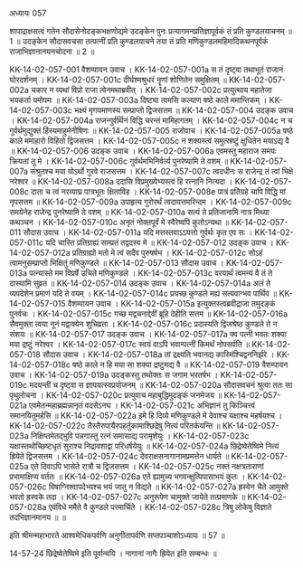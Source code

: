 अध्यायः 057

शापाद्राक्षसत्वं गतेन सौदासेनोदङ्कभक्षणोद्यमे उदङ्केन पुनः प्रत्यागमनप्रतिज्ञापूर्वकं तं प्रति कुण्डलयाचनम् ॥ 1 ॥ उदङ्केन सौदासवचसा तत्पत्नीं प्रति कुण्डलयाचने तया तं प्रति मणिकुण्डलमहिमादिकथनपूर्वकं राजाभिज्ञानानयनचोदना ॥ 2 ॥

KK-14-02-057-001	वैशम्पायन उवाच ।
KK-14-02-057-001a	स तं दृष्ट्वा तथाभूतं राजानं घोरदर्शनम् ।
KK-14-02-057-001c	दीर्घश्मश्रुधरं नॄणां शोणितेन समुक्षितम् ॥
KK-14-02-057-002a	चकार न व्यथां विप्रो राजा त्वेनमथाब्रवीत् ।
KK-14-02-057-002c	प्रत्युत्थाय महातेजा भयकर्ता यमोपमः ॥
KK-14-02-057-003a	दिष्ट्या त्वमसि कल्याण षष्ठे काले ममान्तिकम् ।
KK-14-02-057-003c	भक्ष्यं मृगयमाणस्य सम्प्राप्तो द्विजसत्तम ॥
KK-14-02-057-004	उदङ्क उवाच ।
KK-14-02-057-004a	राजन्गुर्वर्थिनं विद्धि चरन्तं मामिहागतम् ।
KK-14-02-057-004c	न च गुर्वर्थमुद्युक्तं हिंस्यमाहुर्मनीषिणः ॥
KK-14-02-057-005	राजोवाच ।
KK-14-02-057-005a	षष्ठे काले ममाहारो विहितो द्विजसत्तम ।
KK-14-02-057-005c	न शक्यस्त्वं समुत्स्रष्टुं क्षुधितेन मयाऽद्य वै ॥
KK-14-02-057-006	उदङ्क उवाच ।
KK-14-02-057-006a	एवमस्तु महाराज समयः क्रियतां तु मे ।
KK-14-02-057-006c	गुर्वर्थमभिनिर्वर्त्य पुनरेष्यामि ते वशम् ॥
KK-14-02-057-007a	संश्रुतश्च मया योऽर्थो गुरवे राजसत्तम ।
KK-14-02-057-007c	त्वदधीनः स राजेन्द्र तं त्वां भिक्षे नरेश्वर ॥
KK-14-02-057-008a	ददासि विप्रमुख्येभ्यस्त्वं हि रत्नानि नित्यदा ।
KK-14-02-057-008c	दाता च त्वं नरव्याघ्र पात्रभूतः क्षिताविह ।
KK-14-02-057-008e	पात्रं प्रतिग्रहे चापि विद्धि मां नृपसत्तम ॥
KK-14-02-057-009a	उपाहृत्य गुरोरर्थं त्वदायत्तमरिन्दम ।
KK-14-02-057-009c	समयेनेह राजेन्द्र पुनरेष्यामि ते वशम् ॥
KK-14-02-057-010a	सत्यं ते प्रतिजानामि नात्र मिथ्या कथञ्चन ।
KK-14-02-057-010c	अनृतं नोक्तपूर्वं मे स्वैरेष्वपि कुतोऽन्यथा ॥
KK-14-02-057-011	सौदास उवाच ।
KK-14-02-057-011a	यदि मत्तस्तवाऽऽयत्तो गुर्वर्थः कृत एव सः ।
KK-14-02-057-011c	यदि चास्ति प्रतिग्राह्यं साम्प्रतं तद्वदस्व मे ॥
KK-14-02-057-012	उदङ्क उवाच ।
KK-14-02-057-012a	प्रतिग्राह्यो मतो मे त्वं सदैव पुरुषर्षभ ।
KK-14-02-057-012c	सोऽहं त्वामनुसम्प्राप्तो भिक्षितुं मणिकुण्डले ॥
KK-14-02-057-013	सौदास उवाच ।
KK-14-02-057-013a	पत्न्यास्ते मम विप्रर्षे उचिते मणिकुण्डले ।
KK-14-02-057-013c	वरयार्थं त्वमन्यं वै तं ते दास्यामि सुव्रत ॥
KK-14-02-057-014	उदङ्क उवाच ।
KK-14-02-057-014a	अलं ते व्यपदेशेन प्रमाणं यदि ते वयम् ।
KK-14-02-057-014c	प्रयच्छ कुण्डले मह्यं सत्यवाग्भव पार्थिव ॥
KK-14-02-057-015	वैशम्पायन उवाच ।
KK-14-02-057-015a	इत्युक्तस्त्वब्रवीद्राजा तमुदङ्कं पुनर्वचः ।
KK-14-02-057-015c	गच्छ मद्वचनाद्देवीं ब्रूहि देहीति सत्तम ॥
KK-14-02-057-016a	सैवमुक्ता त्वया नूनं मद्वाक्येन शुचिव्रता ।
KK-14-02-057-016c	प्रदास्यति द्विजश्रेष्ठ कुण्डले ते न संशयः ॥
KK-14-02-057-017	उदङ्क उवाच ।
KK-14-02-057-017a	क्व पत्नी भवतः शक्या मया द्रष्टुं नरेश्वर ।
KK-14-02-057-017c	स्वयं वाऽपि भवान्पत्नीं किमर्थं नोपसर्पति ॥
KK-14-02-057-018	सौदास उवाच ।
KK-14-02-057-018a	तां द्रक्ष्यति भवानद्य कास्मिंश्चिद्वननिर्झरे ।
KK-14-02-057-018c	षष्ठे काले न हि मया सा शक्या द्रष्टुमद्य वै ॥
KK-14-02-057-019	वैशम्पायन उवाच ।
KK-14-02-057-019a	उदङ्कस्तु तथोक्तः स जगाम भरतर्षभ ।
KK-14-02-057-019c	मदयन्तीं च दृष्ट्वा स ज्ञापयत्स्वप्रयोजनम् ॥
KK-14-02-057-020a	सौदासवचनं श्रुत्वा ततः सा पृथुलोचना ।
KK-14-02-057-020c	प्रत्युवाच महाबुद्धिमुदङ्कं जनमेजय ॥
KK-14-02-057-021a	एवमेतन्महाब्रह्मन्नानृतं वदसेऽनघ ।
KK-14-02-057-021c	अभिज्ञानं तु किञ्चित्त्वं समानयितुमर्हसि ॥
KK-14-02-057-022a	इमे हि दिव्ये मणिकुण्डले मे देवाश्च यक्षाश्च महर्षयश्च ।
KK-14-02-057-022c	तैस्तैरुपायैरपहर्तुकामाश्छिद्रेषु नित्यं परितर्कयन्ति ॥
KK-14-02-057-023a	निक्षिप्तमेतद्भुवि पन्नगास्तु रत्नं समासाद्य परामृशेयुः ।
KK-14-02-057-023c	यक्षास्तथोच्छिष्टधृतं सुराश्च निद्रावशाद्वा परिधर्षयेयुः ॥
KK-14-02-057-024a	छिद्रेष्वेतेष्विमे नित्यं ह्रियेते द्विजसत्तम ।
KK-14-02-057-024c	देवराक्षसनागानामप्रमत्तेन धार्यते ॥
KK-14-02-057-025a	एते दिवाऽपि भासेते रात्रौ च द्विजसत्तम ।
KK-14-02-057-025c	नक्तं नक्षत्रताराणां प्रभामाक्षिप्य वर्ततः ॥
KK-14-02-057-026a	एते ह्यामुच्य भगवन्क्षुत्पिपासाभयं कुतः ।
KK-14-02-057-026c	विषाग्निश्वापदेभ्यश्च भयं जातु न विद्यते ॥
KK-14-02-057-027a	ह्रस्वेन चैते आमुक्ते भवतो ह्रस्वके तदा ।
KK-14-02-057-027c	अनुरूपेण चामुक्ते जायेते तत्प्रमाणके ॥
KK-14-02-057-028a	एवंविधे ममैते वै कुण्डले परमार्चिते ।
KK-14-02-057-028c	त्रिषु लोकेषु विज्ञाते तदभिज्ञानमानय ॥ ॥

इति श्रीमन्महाभारते आश्वमेधिकपर्वणि अनुगीतापर्वणि सप्तपञ्चाशोऽध्यायः ॥ 57 ॥

14-57-24 छिद्रेष्वेतेष्विमे इति पूर्वान्वयि । नागानां नागैः ह्रियेत इति सम्बन्धः ॥
